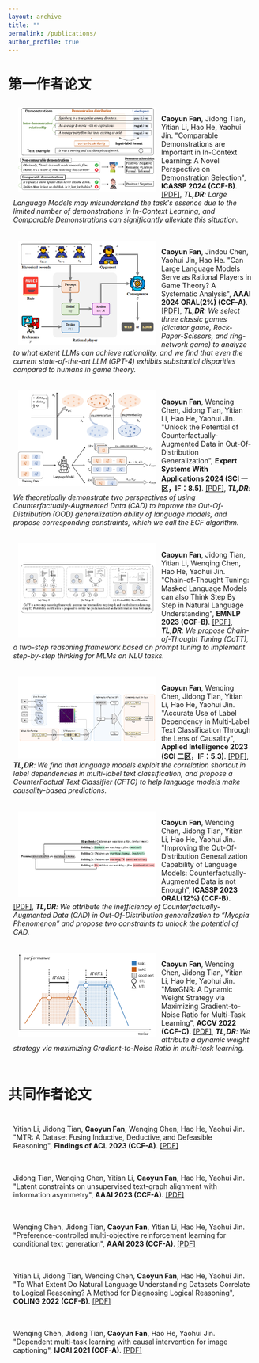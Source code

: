 ```yaml
---
layout: archive
title: ""
permalink: /publications/
author_profile: true
---
```


# 第一作者论文

<div style="display:inline-block; border:2px; margin:10px;">
 <img src="../images/paper_cover_image/ICASSP2024_.png" style="float:left;" width="280" alt="markdown" align="left" hspace="10px">
 <p><b>Caoyun Fan</b>, Jidong Tian, Yitian Li, Hao He, Yaohui Jin. "Comparable Demonstrations are Important in In-Context Learning: A Novel Perspective on Demonstration Selection", <b>ICASSP 2024 (CCF-B)</b>. 
<a href="https://arxiv.org/abs/2312.07476">[PDF]</a>,
<i><b>TL,DR</b>: Large Language Models may misunderstand the task's essence due to the limited number of demonstrations in In-Context Learning, and Comparable Demonstrations can significantly alleviate this situation. </i>
</p>
</div>

<div style="display:inline-block; border:2px; margin:10px;">
 <img src="../images/paper_cover_image/AAAI2024.png" style="float:left;" width="280" alt="markdown" align="left" hspace="10px">
 <p><b>Caoyun Fan</b>, Jindou Chen, Yaohui Jin, Hao He. "Can Large Language Models Serve as Rational Players in Game Theory? A Systematic Analysis", <b>AAAI 2024 ORAL(2%) (CCF-A)</b>. 
<a href="https://arxiv.org/abs/2312.05488">[PDF]</a>,
<i><b>TL,DR</b>: We select three classic games (dictator game, Rock-Paper-Scissors, and ring-network game) to analyze to what extent LLMs can achieve rationality, and we find that even the current state-of-the-art LLM (GPT-4) exhibits substantial disparities compared to humans in game theory. </i>
</p>
</div>

<div style="display:inline-block; border:2px; margin:10px;">
 <img src="../images/paper_cover_image/ESWA2024.png" style="float:left;" width="280" alt="markdown" align="left" hspace="10px">
 <p><b>Caoyun Fan</b>, Wenqing Chen, Jidong Tian, Yitian Li, Hao He, Yaohui Jin. "Unlock the Potential of Counterfactually-Augmented Data in Out-Of-Distribution Generalization", <b>Expert Systems With Applications 2024 (SCI 一区，IF：8.5)</b>. 
<a href="https://arxiv.org/abs/2310.06666">[PDF]</a>,
<i><b>TL,DR</b>: We theoretically demonstrate two perspectives of using Counterfactually-Augmented Data (CAD) to improve the Out-Of-Distribution (OOD) generalization ability of language models, and propose corresponding constraints, which we call the ECF algorithm. </i>
</p>
</div>

<div style="display:inline-block; border:2px; margin:10px;">
 <img src="../images/paper_cover_image/EMNLP2023.png" style="float:left;" width="280" alt="markdown" align="left" hspace="10px">
 <p><b>Caoyun Fan</b>, Jidong Tian, Yitian Li, Wenqing Chen, Hao He, Yaohui Jin. "Chain-of-Thought Tuning: Masked Language Models can also Think Step By Step in Natural Language Understanding", <b>EMNLP 2023 (CCF-B)</b>. 
<a href="https://arxiv.org/abs/2310.11721">[PDF]</a>,
<i><b>TL,DR</b>: We propose Chain-of-Thought Tuning (CoTT), a two-step reasoning framework based on prompt tuning to implement step-by-step thinking for MLMs on NLU tasks. </i>
</p>
</div>

<div style="display:inline-block; border:2px; margin:10px;">
 <img src="../images/paper_cover_image/APIN2023.png" style="float:left;" width="280" alt="markdown" align="left" hspace="10px">
 <p><b>Caoyun Fan</b>, Wenqing Chen, Jidong Tian, Yitian Li, Hao He, Yaohui Jin. "Accurate Use of Label Dependency in Multi-Label Text Classification Through the Lens of Causality", <b>Applied Intelligence 2023 (SCI 二区，IF：5.3)</b>. 
<a href="https://arxiv.org/abs/2310.07588">[PDF]</a>,
<i><b>TL,DR</b>: We find that language models exploit the correlation shortcut in label dependencies in multi-label text classification, and propose a CounterFactual Text Classifier (CFTC) to help language models make causality-based predictions. </i>
</p>
</div>

<div style="display:inline-block; border:2px; margin:10px;">
 <img src="../images/paper_cover_image/ICASSP2023.png" style="float:left;" width="280" alt="markdown" align="left" hspace="10px">
 <p><b>Caoyun Fan</b>, Wenqing Chen, Jidong Tian, Yitian Li, Hao He, Yaohui Jin. "Improving the Out-Of-Distribution Generalization Capability of Language Models: Counterfactually-Augmented Data is not Enough", <b>ICASSP 2023 ORAL(12%) (CCF-B)</b>. 
<a href="https://arxiv.org/abs/2302.09345">[PDF]</a>,
<i><b>TL,DR</b>: We attribute the inefficiency of Counterfactually-Augmented Data (CAD) in Out-Of-Distribution generalization to “Myopia Phenomenon” and propose two constraints to unlock the potential of CAD. </i>
</p>
</div>

<div style="display:inline-block; border:2px; margin:10px;">
 <img src="../images/paper_cover_image/ACCV2022.png" style="float:left;" width="280" alt="markdown" align="left" hspace="10px">
<p><b>Caoyun Fan</b>, Wenqing Chen, Jidong Tian, Yitian Li, Hao He, Yaohui Jin. "MaxGNR: A Dynamic Weight Strategy via Maximizing Gradient-to-Noise Ratio for Multi-Task Learning", <b>ACCV 2022 (CCF-C)</b>. 
<a href="https://arxiv.org/abs/2302.09352">[PDF]</a>,
<i><b>TL,DR</b>: We attribute a dynamic weight strategy via maximizing Gradient-to-Noise Ratio in multi-task learning. </i>
</p>
</div>

# 共同作者论文

<div style="display:inline-block; border:2px; margin:10px;">
<p>Yitian Li, Jidong Tian, <b>Caoyun Fan</b>, Wenqing Chen, Hao He, Yaohui Jin. "MTR: A Dataset Fusing Inductive, Deductive, and Defeasible Reasoning", <b>Findings of ACL 2023 (CCF-A)</b>. 
<a href="https://aclanthology.org/2023.findings-acl.640/">[PDF]</a>
</p>
</div>

<div style="display:inline-block; border:2px; margin:10px;">
<p>Jidong Tian, Wenqing Chen, Yitian Li, <b>Caoyun Fan</b>, Hao He, Yaohui Jin. "Latent constraints on unsupervised text-graph alignment with information asymmetry", <b>AAAI 2023 (CCF-A)</b>. 
<a href="https://ojs.aaai.org/index.php/AAAI/article/view/26600">[PDF]</a>
</p>
</div>

<div style="display:inline-block; border:2px; margin:10px;">
<p>Wenqing Chen, Jidong Tian, <b>Caoyun Fan</b>, Yitian Li, Hao He, Yaohui Jin. "Preference-controlled multi-objective reinforcement learning for conditional text generation", <b>AAAI 2023 (CCF-A)</b>. 
<a href="https://ojs.aaai.org/index.php/AAAI/article/view/26490">[PDF]</a>
</p>
</div>

<div style="display:inline-block; border:2px; margin:10px;">
<p>Yitian Li, Jidong Tian, Wenqing Chen, <b>Caoyun Fan</b>, Hao He, Yaohui Jin. "To What Extent Do Natural Language Understanding Datasets Correlate to Logical Reasoning? A Method for Diagnosing Logical Reasoning", <b>COLING 2022 (CCF-B)</b>. 
<a href="https://aclanthology.org/2022.coling-1.147/">[PDF]</a>
</p>
</div>

<div style="display:inline-block; border:2px; margin:10px;">
<p>Wenqing Chen, Jidong Tian, <b>Caoyun Fan</b>, Hao He, Yaohui Jin. "Dependent multi-task learning with causal intervention for image captioning", <b>IJCAI 2021 (CCF-A)</b>. 
<a href="https://arxiv.org/abs/2105.08573">[PDF]</a>
</p>
</div>
